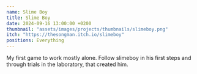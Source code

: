 ```yaml
---
name: Slime Boy
title: Slime Boy
date: 2024-09-16 13:00:00 +0200
thumbnail: "assets/images/projects/thumbnails/slimeboy.png"
itch: "https://thesongman.itch.io/slimeboy"
positions: Everything
---
```


My first game to work mostly alone. Follow slimeboy in his first steps and through trials in the laboratory, that created him.